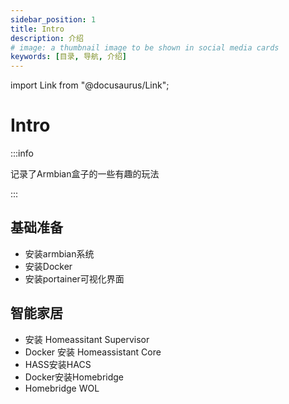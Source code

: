 ```yaml
---
sidebar_position: 1
title: Intro
description: 介绍
# image: a thumbnail image to be shown in social media cards
keywords: [目录, 导航, 介绍]
---
```


import Link from "@docusaurus/Link";

# Intro
:::info

记录了Armbian盒子的一些有趣的玩法

:::
## <Link to= "/docs/category/基础准备">基础准备</Link>

- <Link to= "/docs/玩转Armbian盒子/基础准备/安装armbian系统">安装armbian系统</Link>
- <Link to= "/docs/玩转Armbian盒子/基础准备/安装Docker">安装Docker</Link>
- <Link to= "/docs/玩转Armbian盒子/基础准备/portainer">安装portainer可视化界面</Link>

## <Link to= "/docs/category/智能家居">智能家居</Link>

- <Link to= "/docs/玩转Armbian盒子/智能家居/安装Homeassitant%20Supervisor">安装 Homeassitant Supervisor</Link>
- <Link to= "/docs/玩转Armbian盒子/智能家居/Docker安装Homeassistant%20Core">Docker 安装 Homeassistant Core</Link>
- <Link to= "/docs/玩转Armbian盒子/智能家居/HASS安装HACS">HASS安装HACS</Link>
- <Link to= "/docs/玩转Armbian盒子/智能家居/Docker安装Homebridge">Docker安装Homebridge</Link>
- <Link to= "/docs/玩转Armbian盒子/智能家居/Homebridgewol">Homebridge WOL</Link>